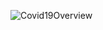 ![Covid19Overview](https://github.com/user-attachments/assets/3c1b1cb4-5303-4ff3-8a06-f020d682441b)
